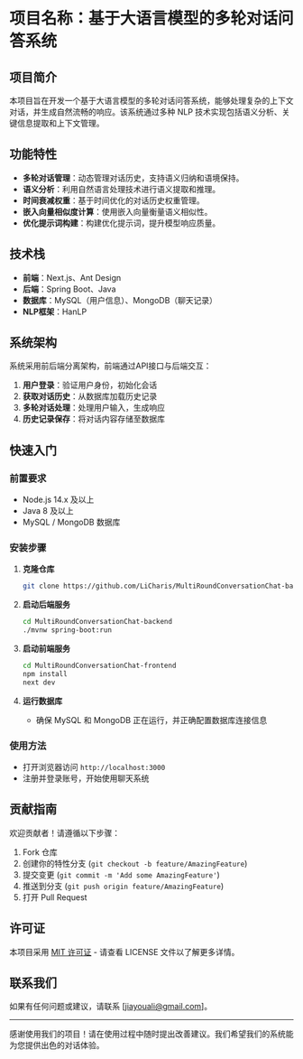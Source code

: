 # 项目名称：基于大语言模型的多轮对话问答系统

## 项目简介

本项目旨在开发一个基于大语言模型的多轮对话问答系统，能够处理复杂的上下文对话，并生成自然流畅的响应。该系统通过多种 NLP 技术实现包括语义分析、关键信息提取和上下文管理。

## 功能特性

- **多轮对话管理**：动态管理对话历史，支持语义归纳和语境保持。
- **语义分析**：利用自然语言处理技术进行语义提取和推理。
- **时间衰减权重**：基于时间优化的对话历史权重管理。
- **嵌入向量相似度计算**：使用嵌入向量衡量语义相似性。
- **优化提示词构建**：构建优化提示词，提升模型响应质量。

## 技术栈

- **前端**：Next.js、Ant Design
- **后端**：Spring Boot、Java
- **数据库**：MySQL（用户信息）、MongoDB（聊天记录）
- **NLP框架**：HanLP

## 系统架构

系统采用前后端分离架构，前端通过API接口与后端交互：

1. **用户登录**：验证用户身份，初始化会话
2. **获取对话历史**：从数据库加载历史记录
3. **多轮对话处理**：处理用户输入，生成响应
4. **历史记录保存**：将对话内容存储至数据库

## 快速入门

### 前置要求

- Node.js 14.x 及以上
- Java 8 及以上
- MySQL / MongoDB 数据库

### 安装步骤

1. **克隆仓库**

   ```bash
   git clone https://github.com/LiCharis/MultiRoundConversationChat-backend.git
   ```

2. **启动后端服务**

   ```bash
   cd MultiRoundConversationChat-backend
   ./mvnw spring-boot:run
   ```

3. **启动前端服务**

   ```bash
   cd MultiRoundConversationChat-frontend
   npm install
   next dev
   ```

4. **运行数据库**

    - 确保 MySQL 和 MongoDB 正在运行，并正确配置数据库连接信息

### 使用方法

- 打开浏览器访问 `http://localhost:3000`
- 注册并登录账号，开始使用聊天系统



## 贡献指南

欢迎贡献者！请遵循以下步骤：

1. Fork 仓库
2. 创建你的特性分支 (`git checkout -b feature/AmazingFeature`)
3. 提交变更 (`git commit -m 'Add some AmazingFeature'`)
4. 推送到分支 (`git push origin feature/AmazingFeature`)
5. 打开 Pull Request

## 许可证

本项目采用 [MIT 许可证](LICENSE) - 请查看 LICENSE 文件以了解更多详情。

## 联系我们

如果有任何问题或建议，请联系 [jiayouali@gmail.com]。

---

感谢使用我们的项目！请在使用过程中随时提出改善建议。我们希望我们的系统能为您提供出色的对话体验。